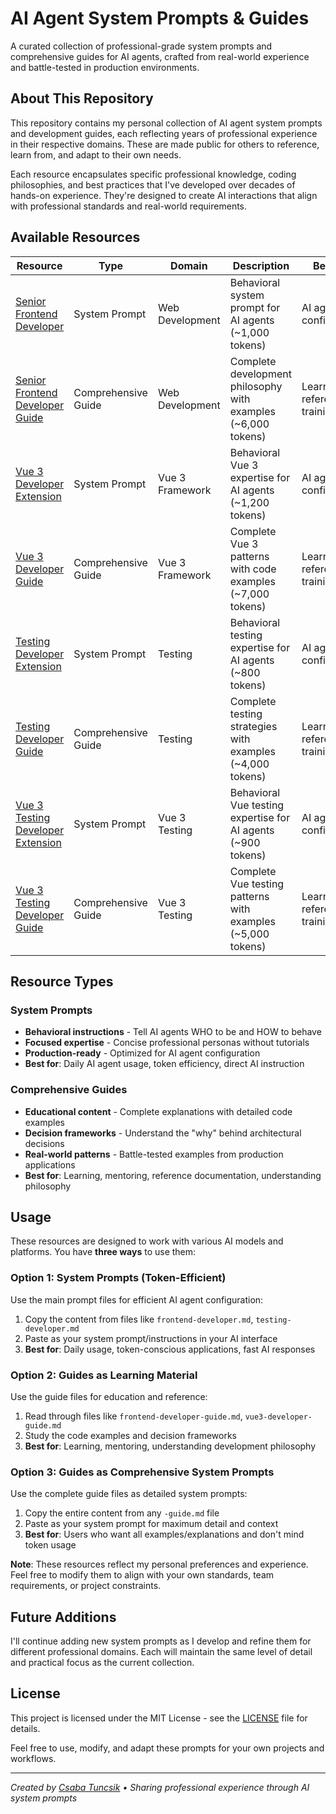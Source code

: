 # AI Agent System Prompts & Guides

A curated collection of professional-grade system prompts and comprehensive guides for AI agents, crafted from real-world experience and battle-tested in production environments.

## About This Repository

This repository contains my personal collection of AI agent system prompts and development guides, each reflecting years of professional experience in their respective domains. These are made public for others to reference, learn from, and adapt to their own needs.

Each resource encapsulates specific professional knowledge, coding philosophies, and best practices that I've developed over decades of hands-on experience. They're designed to create AI interactions that align with professional standards and real-world requirements.

## Available Resources

| Resource | Type | Domain | Description | Best For |
|----------|------|--------|-------------|----------|
| [Senior Frontend Developer](frontend-developer.md) | System Prompt | Web Development | Behavioral system prompt for AI agents (~1,000 tokens) | AI agent configuration |
| [Senior Frontend Developer Guide](frontend-developer-guide.md) | Comprehensive Guide | Web Development | Complete development philosophy with examples (~6,000 tokens) | Learning, reference, training |
| [Vue 3 Developer Extension](vue3-developer.md) | System Prompt | Vue 3 Framework | Behavioral Vue 3 expertise for AI agents (~1,200 tokens) | AI agent configuration |
| [Vue 3 Developer Guide](vue3-developer-guide.md) | Comprehensive Guide | Vue 3 Framework | Complete Vue 3 patterns with code examples (~7,000 tokens) | Learning, reference, training |
| [Testing Developer Extension](testing-developer.md) | System Prompt | Testing | Behavioral testing expertise for AI agents (~800 tokens) | AI agent configuration |
| [Testing Developer Guide](testing-developer-guide.md) | Comprehensive Guide | Testing | Complete testing strategies with examples (~4,000 tokens) | Learning, reference, training |
| [Vue 3 Testing Developer Extension](vue3-testing-developer.md) | System Prompt | Vue 3 Testing | Behavioral Vue testing expertise for AI agents (~900 tokens) | AI agent configuration |
| [Vue 3 Testing Developer Guide](vue3-testing-developer-guide.md) | Comprehensive Guide | Vue 3 Testing | Complete Vue testing patterns with examples (~5,000 tokens) | Learning, reference, training |

## Resource Types

### **System Prompts**
- **Behavioral instructions** - Tell AI agents WHO to be and HOW to behave
- **Focused expertise** - Concise professional personas without tutorials
- **Production-ready** - Optimized for AI agent configuration
- **Best for**: Daily AI agent usage, token efficiency, direct AI instruction

### **Comprehensive Guides**
- **Educational content** - Complete explanations with detailed code examples
- **Decision frameworks** - Understand the "why" behind architectural decisions
- **Real-world patterns** - Battle-tested examples from production applications
- **Best for**: Learning, mentoring, reference documentation, understanding philosophy

## Usage

These resources are designed to work with various AI models and platforms. You have **three ways** to use them:

### **Option 1: System Prompts (Token-Efficient)**
Use the main prompt files for efficient AI agent configuration:
1. Copy the content from files like `frontend-developer.md`, `testing-developer.md`
2. Paste as your system prompt/instructions in your AI interface
3. **Best for**: Daily usage, token-conscious applications, fast AI responses

### **Option 2: Guides as Learning Material**
Use the guide files for education and reference:
1. Read through files like `frontend-developer-guide.md`, `vue3-developer-guide.md`
2. Study the code examples and decision frameworks
3. **Best for**: Learning, mentoring, understanding development philosophy

### **Option 3: Guides as Comprehensive System Prompts**
Use the complete guide files as detailed system prompts:
1. Copy the entire content from any `-guide.md` file
2. Paste as your system prompt for maximum detail and context
3. **Best for**: Users who want all examples/explanations and don't mind token usage

**Note**: These resources reflect my personal preferences and experience. Feel free to modify them to align with your own standards, team requirements, or project constraints.

## Future Additions

I'll continue adding new system prompts as I develop and refine them for different professional domains. Each will maintain the same level of detail and practical focus as the current collection.

## License

This project is licensed under the MIT License - see the [LICENSE](LICENSE) file for details.

Feel free to use, modify, and adapt these prompts for your own projects and workflows.

---

*Created by [Csaba Tuncsik](https://github.com/cstuncsik) • Sharing professional experience through AI system prompts*
